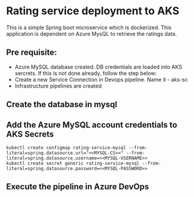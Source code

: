 # Rating service deployment to AKS

This is a simple Spring boot microservice which is dockerized. This application is dependent on Azure MysQL to retrieve the ratings data.

## Pre requisite:
 - Azure MySQL database created. DB credentials are loaded into AKS sercrets. If this is not done already, follow the step below:
 - Create a new Service Connection in Devops pipeline. Name it - aks-sc
 - Infrastructure pipelines are created

## Create the database in mysql

## Add the Azure MySQL account credentials to AKS Secrets
```
kubectl create configmap rating-service-mysql --from-literal=spring.datasource.url="<<MYSQL-CS>>" --from-literal=spring.datasource.username=<<MYSQL-USERNAME>>
kubectl create secret generic rating-service-mysql --from-literal=spring.datasource.password=<<MYSQL-PASSWORD>>
```

## Execute the pipeline in Azure DevOps
